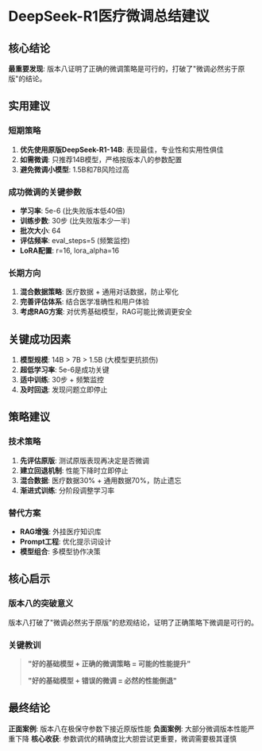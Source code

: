# DeepSeek-R1医疗微调总结建议

## 核心结论

**最重要发现**: 版本八证明了正确的微调策略是可行的，打破了"微调必然劣于原版"的结论。

## 实用建议

### 短期策略
1. **优先使用原版DeepSeek-R1-14B**: 表现最佳，专业性和实用性俱佳
2. **如需微调**: 只推荐14B模型，严格按版本八的参数配置
3. **避免微调小模型**: 1.5B和7B风险过高

### 成功微调的关键参数
- **学习率**: 5e-6 (比失败版本低40倍)
- **训练步数**: 30步 (比失败版本少一半)
- **批次大小**: 64
- **评估频率**: eval_steps=5 (频繁监控)
- **LoRA配置**: r=16, lora_alpha=16

### 长期方向
1. **混合数据策略**: 医疗数据 + 通用对话数据，防止窄化
2. **完善评估体系**: 结合医学准确性和用户体验
3. **考虑RAG方案**: 对优秀基础模型，RAG可能比微调更安全

## 关键成功因素

1. **模型规模**: 14B > 7B > 1.5B (大模型更抗损伤)
2. **超低学习率**: 5e-6是成功关键
3. **适中训练**: 30步 + 频繁监控
4. **及时回退**: 发现问题立即停止

## 策略建议

### 技术策略
1. **先评估原版**: 测试原版表现再决定是否微调
2. **建立回退机制**: 性能下降时立即停止
3. **混合数据**: 医疗数据30% + 通用数据70%，防止遗忘
4. **渐进式训练**: 分阶段调整学习率

### 替代方案
- **RAG增强**: 外挂医疗知识库
- **Prompt工程**: 优化提示词设计
- **模型组合**: 多模型协作决策

## 核心启示

### 版本八的突破意义
版本八打破了"微调必然劣于原版"的悲观结论，证明了正确策略下微调是可行的。

### 关键教训
> **"好的基础模型 + 正确的微调策略 = 可能的性能提升"**
>
> **"好的基础模型 + 错误的微调 = 必然的性能倒退"**

## 最终结论

**正面案例**: 版本八在极保守参数下接近原版性能
**负面案例**: 大部分微调版本性能严重下降
**核心收获**: 参数调优的精确度比大胆尝试更重要，微调需要极其谨慎